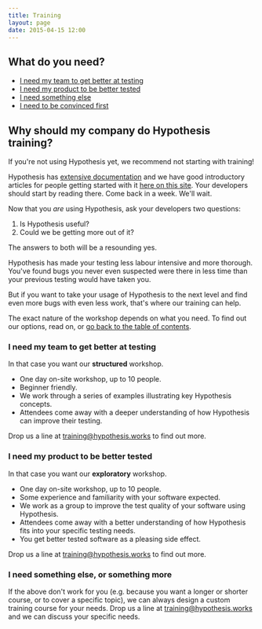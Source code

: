 ```yaml
---
title: Training
layout: page
date: 2015-04-15 12:00
---
```


## What do you need?

* [I need my team to get better at testing](#i-need-my-team-to-get-better-at-testing)
* [I need my product to be better tested](#i-need-my-product-to-be-better-tested)
* [I need something else](#i-need-something-else-or-something-more)
* [I need to be convinced first](#why-should-my-company-do-hypothesis-training)

## Why should my company do Hypothesis training?

If you're not using Hypothesis yet, we recommend not starting with training!

Hypothesis has [extensive documentation](https://hypothesis.readthedocs.org/en/latest/)
and we have good introductory articles for people getting started with it [here on this
site](/articles/intro/). Your developers should start by reading there. Come back in a
week. We'll wait.

Now that you *are* using Hypothesis, ask your developers two questions:

1. Is Hypothesis useful?
2. Could we be getting more out of it?

The answers to both will be a resounding yes.

Hypothesis has made your testing less labour intensive and more thorough. You've found 
bugs you never even suspected were there in less time than your previous testing would 
have taken you.

But if you want to take your usage of Hypothesis to the next level and find
even more bugs with even less work, that's where our training can help.

The exact nature of the workshop depends on what you need. To find out our options, read on,
or [go back to the table of contents](#what-do-you-need).

### I need my team to get better at testing

In that case you want our **structured** workshop.

* One day on-site workshop, up to 10 people.
* Beginner friendly.
* We work through a series of examples illustrating key Hypothesis concepts.
* Attendees come away with a deeper understanding of how Hypothesis can improve their testing.

Drop us a line at [training@hypothesis.works](mailto:training@hypothesis.works) to find out more.

### I need my product to be better tested

In that case you want our **exploratory** workshop.

* One day on-site workshop, up to 10 people.
* Some experience and familiarity with your software expected.
* We work as a group to improve the test quality of your software using Hypothesis.
* Attendees come away with a better understanding of how Hypothesis fits into your specific testing needs.
* You get better tested software as a pleasing side effect.

Drop us a line at [training@hypothesis.works](mailto:training@hypothesis.works) to find out more.

### I need something else, or something more

If the above don't work for you (e.g. because you want a longer or shorter course,
 or to cover a specific topic), we can always design a custom training course for your needs.
Drop us a line at [training@hypothesis.works](mailto:training@hypothesis.works) and we can
discuss your specific needs.
